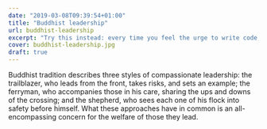 ```yaml
---
date: "2019-03-08T09:39:54+01:00"
title: "Buddhist leadership"
url: buddhist-leadership
excerpt: "Try this instead: every time you feel the urge to write code, instead spend the time reading or learning something related to management."
cover: buddhist-leadership.jpg
draft: true
---
```



Buddhist tradition describes three styles of compassionate leadership: the trailblazer, who leads from the front, takes risks, and sets an example; the ferryman, who accompanies those in his care, sharing the ups and downs of the crossing; and the shepherd, who sees each one of his flock into safety before himself. What these approaches have in common is an all-encompassing concern for the welfare of those they lead.
